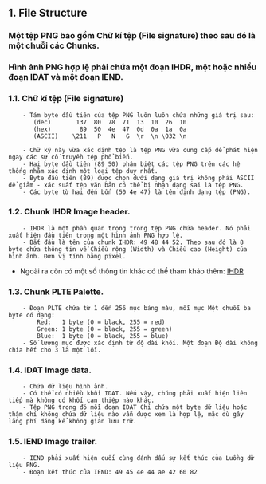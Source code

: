 ## 1. File Structure
###    Một tệp PNG bao gồm Chữ kí tệp (File signature) theo sau đó là một chuỗi các Chunks.
###    Hình ảnh PNG hợp lệ phải chứa một đoạn IHDR, một hoặc nhiều đoạn IDAT và một đoạn IEND.
    
###    1.1. Chữ kí tệp (File signature)
        - Tám byte đầu tiên của tệp PNG luôn luôn chứa những giá trị sau:
           (dec)       137  80  78  71  13  10  26  10
           (hex)        89  50  4e  47  0d  0a  1a  0a
           (ASCII)    \211   P   N   G  \r  \n \032 \n
 
	    - Chữ ký này vừa xác định tệp là tệp PNG vừa cung cấp để phát hiện ngay các sự cố truyền tệp phổ biến.
        - Hai byte đầu tiên (89 50) phân biệt các tệp PNG trên các hệ thống nhằm xác định một loại tệp duy nhất.
        - Byte đầu tiên (89) được chọn dưới dạng giá trị không phải ASCII để giảm - xác suất tệp văn bản có thể bị nhận dạng sai là tệp PNG.
        - Các byte từ hai đến bốn (50 4e 47) là tên định dạng tệp (PNG).
        
###    1.2. Chunk IHDR Image header.
        - IHDR là một phần quan trọng trong tệp PNG chứa header. Nó phải xuất hiện đầu tiên trong một hình ảnh PNG hợp lệ.
        - Bắt đầu là tên của chunk IHDR: 49 48 44 52. Theo sau đó là 8 byte chứa thông tin về Chiều rộng (Width) và Chiều cao (Height) của hình ảnh. Đơn vị tính bằng pixel.
- []()   Ngoài ra còn có một số thông tin khác có thể tham khảo thêm: [IHDR](http://png.cybermirror.org/spec/1.2/PNG-Chunks.html#C.IHDR)
        
###    1.3. Chunk PLTE Palette.
        - Đoạn PLTE chứa từ 1 đến 256 mục bảng màu, mỗi mục Một chuỗi ba byte có dạng:
			Red:   1 byte (0 = black, 255 = red)
			Green: 1 byte (0 = black, 255 = green)
			Blue:  1 byte (0 = black, 255 = blue)
        - Số lượng mục được xác định từ độ dài khối. Một đoạn Độ dài không chia hết cho 3 là một lỗi.
    
###    1.4. IDAT Image data.
        - Chứa dữ liệu hình ảnh.
	    - Có thể có nhiều khối IDAT. Nếu vậy, chúng phải xuất hiện liên tiếp mà không có khối can thiệp nào khác.
	    - Tệp PNG trong đó mỗi đoạn IDAT Chỉ chứa một byte dữ liệu hoặc thậm chí không chứa dữ liệu nào vẫn được xem là hợp lệ, mặc dù gây lãng phí đáng kể không gian lưu trữ.
		
###    1.5. IEND Image trailer.
 	    - IEND phải xuất hiện cuối cùng đánh dấu sự kết thúc của Luồng dữ liệu PNG.
	    - Đoạn kết thúc của IEND: 49 45 4e 44 ae 42 60 82
    